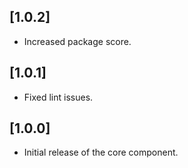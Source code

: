 ## [1.0.2]

* Increased package score.

## [1.0.1]

* Fixed lint issues.

## [1.0.0]

* Initial release of the core component.
